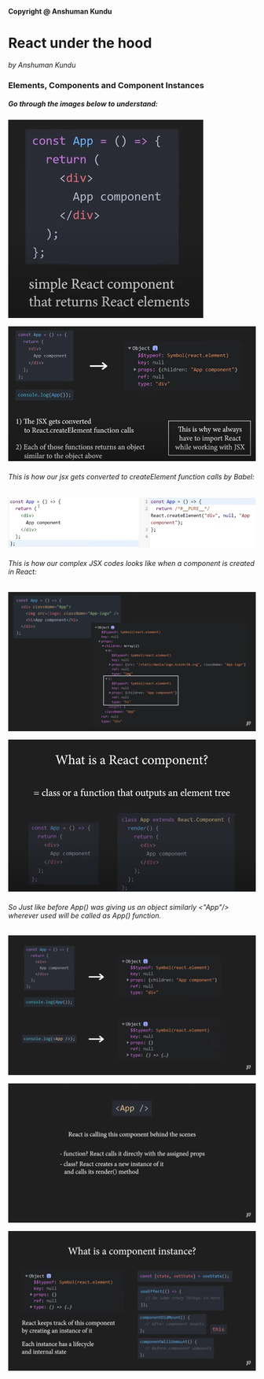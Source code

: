 **Copyright @ Anshuman Kundu**

# React under the hood
*by Anshuman Kundu*

### Elements, Components and Component Instances

##### Go through the images below to understand:

![Elements](/assets/RUH-1.png)

![Elements](/assets/RUH-2.png)

###### This is how our jsx gets converted to createElement function calls by Babel:
![Elements](/assets/RUH-3.png)

###### This is how our complex JSX codes looks like when a component is created in React: 
![Elements](/assets/RUH-4.png)

![Elements](/assets/RUH-5.png)

###### So Just like before App() was giving us an object similarly <"App"/> wherever used will be called as App() function.
![Elements](/assets/RUH-6.png)

![Elements](/assets/RUH-7.png)

![Elements](/assets/RUH-8.png)







